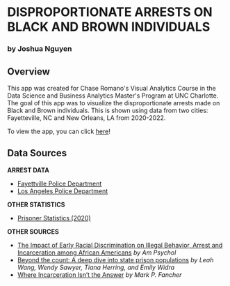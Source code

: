 # DISPROPORTIONATE ARRESTS ON BLACK AND BROWN INDIVIDUALS

### by Joshua Nguyen

## Overview

This app was created for Chase Romano's Visual Analytics Course in the Data Science and Business Analytics Master's Program at UNC Charlotte. The goal of this app was to visualize the disproportionate arrests made on Black and Brown individuals. This is shown using data from two cities: Fayetteville, NC and New Orleans, LA from 2020-2022.

To view the app, you can click [here](https://disproportionatearrests2020-2022.streamlit.app/)!

## Data Sources

**ARREST DATA**

- [Fayettville Police Department](https://data.fayettevillenc.gov/datasets/faync::arrests/about)
- [Los Angeles Police Department](https://data.lacity.org/Public-Safety/Arrest-Data-from-2020-to-Present/amvf-fr72/about_data)

**OTHER STATISTICS**

- [Prisoner Statistics (2020)](https://bjs.ojp.gov/library/publications/prisoners-2020-statistical-tables)

**OTHER SOURCES**

- [The Impact of Early Racial Discrimination on Illegal Behavior, Arrest and Incarceration among African Americans](https://www.ncbi.nlm.nih.gov/pmc/articles/PMC7162705/) *by Am Psychol*
- [Beyond the count: A deep dive into state prison populations](https://www.prisonpolicy.org/reports/beyondthecount.html#demographics) *by Leah Wang, Wendy Sawyer, Tiana Herring, and Emily Widra*
- [Where Incarceration Isn’t the Answer](https://www.yesmagazine.org/issue/what-the-rest-of-the-world-knows/2020/11/03/where-incarceration-isnt-the-answer) *by Mark P. Fancher*
